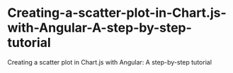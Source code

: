 # Creating-a-scatter-plot-in-Chart.js-with-Angular-A-step-by-step-tutorial
Creating a scatter plot in Chart.js with Angular: A step-by-step tutorial
